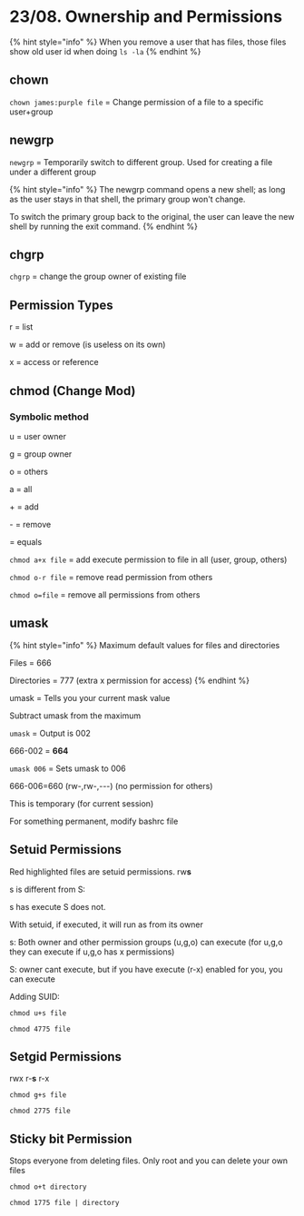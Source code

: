 # 23/08. Ownership and Permissions

{% hint style="info" %}
When you remove a user that has files, those files show old user id when doing `ls -la`
{% endhint %}

## chown

`chown james:purple file` = Change permission of a file to a specific user+group

## newgrp

`newgrp` = Temporarily switch to different group. Used for creating a file under a different group

{% hint style="info" %}
The newgrp command opens a new shell; as long as the user stays in that shell, the primary group won't change.&#x20;

To switch the primary group back to the original, the user can leave the new shell by running the exit command.
{% endhint %}

## chgrp

`chgrp` = change the group owner of existing file

## Permission Types

r = list

w = add or remove (is useless on its own)

x = access or reference

## chmod (Change Mod)

### Symbolic method

u = user owner

g = group owner

o = others

a = all



\+ = add

\- = remove

\= equals



`chmod a+x file` = add execute permission to file in all (user, group, others)

`chmod o-r file` = remove read permission from others

`chmod o=file` = remove all permissions from others

## umask

{% hint style="info" %}
Maximum default values for files and directories

Files = 666

Directories = 777 (extra x permission for access)
{% endhint %}

umask = Tells you your current mask value

Subtract umask from the maximum

`umask` = Output is 002

666-002 = **664**

`umask 006` = Sets umask to 006

666-006=660 (rw-,rw-,---) (no permission for others)

This is temporary (for current session)

For something permanent, modify bashrc file

## Setuid Permissions

Red highlighted files are setuid permissions. rw**s**

s is different from S:

s has execute S does not.

With setuid, if executed, it will run as from its owner

s: Both owner and other permission groups (u,g,o) can execute (for u,g,o they can execute if u,g,o has x permissions)

S: owner cant execute, but if you have execute (r-x) enabled for you, you can execute

Adding SUID:

`chmod u+s file`

`chmod 4775 file`

## Setgid Permissions

rwx r-**s** r-x

`chmod g+s file`

`chmod 2775 file`

## Sticky bit Permission

Stops everyone from deleting files. Only root and you can delete your own files

`chmod o+t directory`

`chmod 1775 file | directory`
